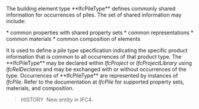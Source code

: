 The building element type \*\*IfcPileType\*\* defines commonly shared information for occurrences of piles. The set of shared information may include:

\* common properties with shared property sets
\* common representations
\* common materials
\* common composition of elements

It is used to define a pile type specification indicating the specific product information that is common to all occurrences of that product type. The \*\*IfcPileType\*\* may be declared within _IfcProject_ or _IfcProjectLibrary_ using _IfcRelDeclares_ and may be exchanged with or without occurrences of the type. Occurrences of \*\*IfcPileType\*\* are represented by instances of _IfcPile_. Refer to the documentation at _IfcPile_ for supported property sets, materials, and composition.

> HISTORY&nbsp; New entity in IFC4.
